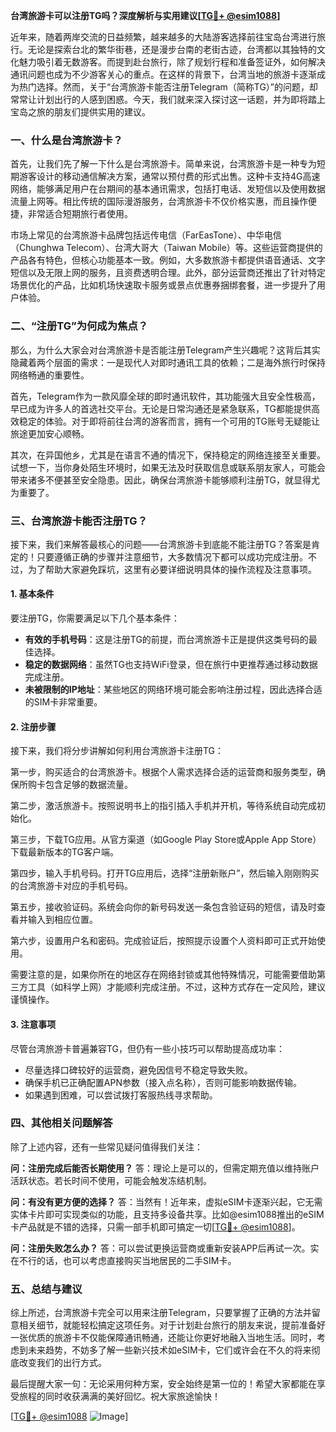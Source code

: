 **台湾旅游卡可以注册TG吗？深度解析与实用建议[[TG💪+ @esim1088](https://t.me/s/esim1088)]**

近年来，随着两岸交流的日益频繁，越来越多的大陆游客选择前往宝岛台湾进行旅行。无论是探索台北的繁华街巷，还是漫步台南的老街古迹，台湾都以其独特的文化魅力吸引着无数游客。而提到赴台旅行，除了规划行程和准备签证外，如何解决通讯问题也成为不少游客关心的重点。在这样的背景下，台湾当地的旅游卡逐渐成为热门选择。然而，关于“台湾旅游卡能否注册Telegram（简称TG）”的问题，却常常让计划出行的人感到困惑。今天，我们就来深入探讨这一话题，并为即将踏上宝岛之旅的朋友们提供实用的建议。

### 一、什么是台湾旅游卡？

首先，让我们先了解一下什么是台湾旅游卡。简单来说，台湾旅游卡是一种专为短期游客设计的移动通信解决方案，通常以预付费的形式出售。这种卡支持4G高速网络，能够满足用户在台期间的基本通讯需求，包括打电话、发短信以及使用数据流量上网等。相比传统的国际漫游服务，台湾旅游卡不仅价格实惠，而且操作便捷，非常适合短期旅行者使用。

市场上常见的台湾旅游卡品牌包括远传电信（FarEasTone）、中华电信（Chunghwa Telecom）、台湾大哥大（Taiwan Mobile）等。这些运营商提供的产品各有特色，但核心功能基本一致。例如，大多数旅游卡都提供语音通话、文字短信以及无限上网的服务，且资费透明合理。此外，部分运营商还推出了针对特定场景优化的产品，比如机场快速取卡服务或景点优惠券捆绑套餐，进一步提升了用户体验。

### 二、“注册TG”为何成为焦点？

那么，为什么大家会对台湾旅游卡是否能注册Telegram产生兴趣呢？这背后其实隐藏着两个层面的需求：一是现代人对即时通讯工具的依赖；二是海外旅行时保持网络畅通的重要性。

首先，Telegram作为一款风靡全球的即时通讯软件，其功能强大且安全性极高，早已成为许多人的首选社交平台。无论是日常沟通还是紧急联系，TG都能提供高效稳定的体验。对于即将前往台湾的游客而言，拥有一个可用的TG账号无疑能让旅途更加安心顺畅。

其次，在异国他乡，尤其是在语言不通的情况下，保持稳定的网络连接至关重要。试想一下，当你身处陌生环境时，如果无法及时获取信息或联系朋友家人，可能会带来诸多不便甚至安全隐患。因此，确保台湾旅游卡能够顺利注册TG，就显得尤为重要了。

### 三、台湾旅游卡能否注册TG？

接下来，我们来解答最核心的问题——台湾旅游卡到底能不能注册TG？答案是肯定的！只要遵循正确的步骤并注意细节，大多数情况下都可以成功完成注册。不过，为了帮助大家避免踩坑，这里有必要详细说明具体的操作流程及注意事项。

#### 1. 基本条件

要注册TG，你需要满足以下几个基本条件：
- **有效的手机号码**：这是注册TG的前提，而台湾旅游卡正是提供这类号码的最佳选择。
- **稳定的数据网络**：虽然TG也支持WiFi登录，但在旅行中更推荐通过移动数据完成注册。
- **未被限制的IP地址**：某些地区的网络环境可能会影响注册过程，因此选择合适的SIM卡非常重要。

#### 2. 注册步骤

接下来，我们将分步讲解如何利用台湾旅游卡注册TG：

第一步，购买适合的台湾旅游卡。根据个人需求选择合适的运营商和服务类型，确保所购卡包含足够的数据流量。

第二步，激活旅游卡。按照说明书上的指引插入手机并开机，等待系统自动完成初始化。

第三步，下载TG应用。从官方渠道（如Google Play Store或Apple App Store）下载最新版本的TG客户端。

第四步，输入手机号码。打开TG应用后，选择“注册新账户”，然后输入刚刚购买的台湾旅游卡对应的手机号码。

第五步，接收验证码。系统会向你的新号码发送一条包含验证码的短信，请及时查看并输入到相应位置。

第六步，设置用户名和密码。完成验证后，按照提示设置个人资料即可正式开始使用。

需要注意的是，如果你所在的地区存在网络封锁或其他特殊情况，可能需要借助第三方工具（如科学上网）才能顺利完成注册。不过，这种方式存在一定风险，建议谨慎操作。

#### 3. 注意事项

尽管台湾旅游卡普遍兼容TG，但仍有一些小技巧可以帮助提高成功率：
- 尽量选择口碑较好的运营商，避免因信号不稳定导致失败。
- 确保手机已正确配置APN参数（接入点名称），否则可能影响数据传输。
- 如果遇到困难，可以尝试拨打客服热线寻求帮助。

### 四、其他相关问题解答

除了上述内容，还有一些常见疑问值得我们关注：

**问：注册完成后能否长期使用？**
答：理论上是可以的，但需定期充值以维持账户活跃状态。若长时间不使用，可能会触发冻结机制。

**问：有没有更方便的选择？**
答：当然有！近年来，虚拟eSIM卡逐渐兴起，它无需实体卡片即可实现类似的功能，且支持多设备共享。比如@esim1088推出的eSIM卡产品就是不错的选择，只需一部手机即可搞定一切[[TG💪+ @esim1088](https://t.me/s/esim1088)]。

**问：注册失败怎么办？**
答：可以尝试更换运营商或重新安装APP后再试一次。实在不行的话，也可以考虑直接购买当地居民的二手SIM卡。

### 五、总结与建议

综上所述，台湾旅游卡完全可以用来注册Telegram，只要掌握了正确的方法并留意相关细节，就能轻松搞定这项任务。对于计划赴台旅行的朋友来说，提前准备好一张优质的旅游卡不仅能保障通讯畅通，还能让你更好地融入当地生活。同时，考虑到未来趋势，不妨多了解一些新兴技术如eSIM卡，它们或许会在不久的将来彻底改变我们的出行方式。

最后提醒大家一句：无论采用何种方案，安全始终是第一位的！希望大家都能在享受旅程的同时收获满满的美好回忆。祝大家旅途愉快！

[[TG💪+ @esim1088](https://t.me/s/esim1088) ![Image](https://i.postimg.cc/4NQfJmqS/Snipaste-2025-05-13-00-14-12.png)]